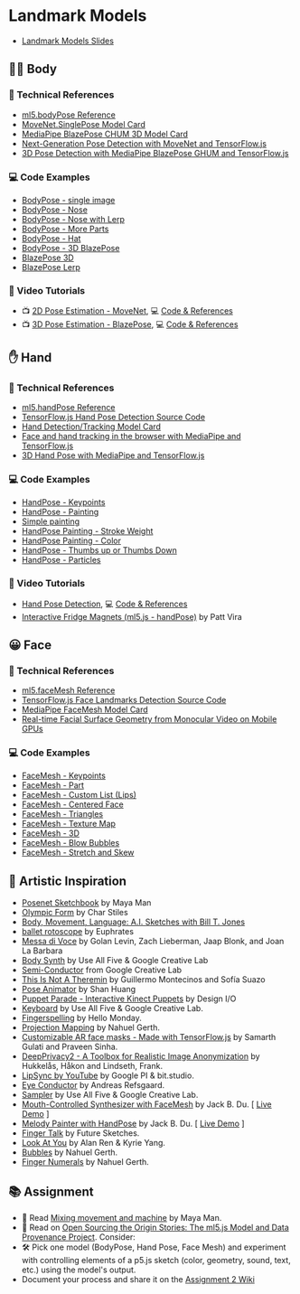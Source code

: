 # Landmark Models

- [Landmark Models Slides](https://docs.google.com/presentation/d/1BbyHdbcjGDhfLWQVGlMTNl_RGkMD0WI9H4deWmiO4Ss/edit?usp=sharing)

## 🏃‍♂️ Body

### 📌 Technical References

- [ml5.bodyPose Reference](https://docs.ml5js.org/#/reference/bodypose)
- [MoveNet.SinglePose Model Card](https://storage.googleapis.com/movenet/MoveNet.SinglePose%20Model%20Card.pdf)
- [MediaPipe BlazePose CHUM 3D Model Card](https://drive.google.com/file/d/10WlcTvrQnR_R2TdTmKw0nkyRLqrwNkWU/)
- [Next-Generation Pose Detection with MoveNet and TensorFlow.js](https://blog.tensorflow.org/2021/05/next-generation-pose-detection-with-movenet-and-tensorflowjs.html)
- [3D Pose Detection with MediaPipe BlazePose GHUM and TensorFlow.js](https://blog.tensorflow.org/2021/08/3d-pose-detection-with-mediapipe-blazepose-ghum-tfjs.html)

### 💻 Code Examples

- [BodyPose - single image](https://editor.p5js.org/codingtrain/sketches/WQrffEIsJ)
- [BodyPose - Nose](https://editor.p5js.org/codingtrain/sketches/AWrwZ_rSv)
- [BodyPose - Nose with Lerp](https://editor.p5js.org/codingtrain/sketches/9O6KbYyiX)
- [BodyPose - More Parts](https://editor.p5js.org/codingtrain/sketches/uPd6s2iVO)
- [BodyPose - Hat](https://editor.p5js.org/codingtrain/sketches/e_vqrMWcL)
- [BodyPose - 3D BlazePose](https://editor.p5js.org/codingtrain/sketches/ftALPDieT)
- [BlazePose 3D](https://editor.p5js.org/codingtrain/sketches/ftALPDieT)
- [BlazePose Lerp](https://editor.p5js.org/codingtrain/sketches/JMhDRpcxi_)

### 🎥 Video Tutorials

- 📺 [2D Pose Estimation - MoveNet](https://youtu.be/T99fNXTUUaQ), 💻 [Code & References](https://thecodingtrain.com/tracks/ml5js-beginners-guide/ml5/7-bodypose/pose-detection)
- 📺 [3D Pose Estimation - BlazePose](https://youtu.be/IF414I26_K8), 💻 [Code & References](https://thecodingtrain.com/tracks/ml5js-beginners-guide/ml5/7-bodypose/blazePose)

## ✋ Hand

### 📌 Technical References

- [ml5.handPose Reference](https://docs.ml5js.org/#/reference/handpose)
- [TensorFlow.js Hand Pose Detection Source Code](https://github.com/tensorflow/tfjs-models/tree/master/hand-pose-detection)
- [Hand Detection/Tracking Model Card](https://drive.google.com/file/d/1sv4sSb9BSNVZhLzxXJ0jBv9DqD-4jnAz/)
- [Face and hand tracking in the browser with MediaPipe and TensorFlow.js](https://blog.tensorflow.org/2020/03/face-and-hand-tracking-in-browser-with-mediapipe-and-tensorflowjs.html)
- [3D Hand Pose with MediaPipe and TensorFlow.js](https://blog.tensorflow.org/2021/11/3D-handpose.html)

### 💻 Code Examples

- [HandPose - Keypoints](https://editor.p5js.org/codingtrain/sketches/o5wnL6esQ)
- [HandPose - Painting](https://editor.p5js.org/codingtrain/sketches/LCEHJm6PA)
- [Simple painting](https://editor.p5js.org/codingtrain/sketches/3VcKxx_GY)
- [HandPose Painting - Stroke Weight](https://editor.p5js.org/codingtrain/sketches/-C3Og5Wzs)
- [HandPose Painting - Color](https://editor.p5js.org/codingtrain/sketches/InzaVXI-R)
- [HandPose - Thumbs up or Thumbs Down](https://editor.p5js.org/codingtrain/sketches/0_qPHtsF_)
- [HandPose - Particles](https://editor.p5js.org/codingtrain/sketches/t7l5pYDDI)

### 🎥 Video Tutorials

- [Hand Pose Detection](https://youtu.be/vfNHdVbE-l4), 💻 [Code & References](https://thecodingtrain.com/tracks/ml5js-beginners-guide/ml5/hand-pose)
- [Interactive Fridge Magnets (ml5.js - handPose)](https://youtu.be/72pAzuD8tqE) by Patt Vira

## 😀 Face

### 📌 Technical References

- [ml5.faceMesh Reference](https://docs.ml5js.org/#/reference/facemesh)
- [TensorFlow.js Face Landmarks Detection Source Code](https://github.com/tensorflow/tfjs-models/tree/master/face-landmarks-detection)
- [MediaPipe FaceMesh Model Card](https://drive.google.com/file/d/1VFC_wIpw4O7xBOiTgUldl79d9LA-LsnA/view)
- [Real-time Facial Surface Geometry from Monocular Video on Mobile GPUs](https://arxiv.org/pdf/1907.06724)

### 💻 Code Examples

- [FaceMesh - Keypoints](https://editor.p5js.org/codingtrain/sketches/KHm9CI2RJ)
- [FaceMesh - Part](https://editor.p5js.org/codingtrain/sketches/HaGkT63qG)
- [FaceMesh - Custom List (Lips)](https://editor.p5js.org/codingtrain/sketches/CYL9bQtvc)
- [FaceMesh - Centered Face](https://editor.p5js.org/codingtrain/sketches/DGEuFKf87)
- [FaceMesh - Triangles](https://editor.p5js.org/codingtrain/sketches/EjIrb89WY)
- [FaceMesh - Texture Map](https://editor.p5js.org/codingtrain/sketches/zUKp9n4MW)
- [FaceMesh - 3D](https://editor.p5js.org/codingtrain/sketches/zUKp9n4MW)
- [FaceMesh - Blow Bubbles](https://editor.p5js.org/codingtrain/sketches/Mf74RjP92)
- [FaceMesh - Stretch and Skew](https://editor.p5js.org/codingtrain/sketches/tS6bxPzmE)

## 🎨 Artistic Inspiration

- [Posenet Sketchbook](https://googlecreativelab.github.io/posenet-sketchbook/) by Maya Man
- [Olympic Form](https://charstiles.github.io/olympicForm/) by Char Stiles
- [Body, Movement, Language: A.I. Sketches with Bill T. Jones](https://experiments.withgoogle.com/billtjonesai)
- [ballet rotoscope](https://www.youtube.com/watch?v=yzJk6ww3LD0) by Euphrates
- [Messa di Voce](https://vimeo.com/2892576) by Golan Levin, Zach Lieberman, Jaap Blonk, and Joan La Barbara
- [Body Synth](https://experiments.withgoogle.com/body-synth) by Use All Five & Google Creative Lab
- [Semi-Conductor](https://experiments.withgoogle.com/semi-conductor) from Google Creative Lab
- [This Is Not A Theremin](https://sofiaitp.wordpress.com/2018/12/04/this-is-not-a-theremin/) by Guillermo Montecinos and Sofía Suazo
- [Pose Animator](https://github.com/yemount/pose-animator/) by Shan Huang
- [Puppet Parade - Interactive Kinect Puppets](https://vimeo.com/34824490) by Design I/O
- [Keyboard](https://experiments.withgoogle.com/keyboard) by Use All Five & Google Creative Lab.
- [Fingerspelling](https://www.hellomonday.com/work/fingerspelling) by Hello Monday.
- [Projection Mapping](https://www.instagram.com/p/CrLLNzGLcoA/) by Nahuel Gerth.
- [Customizable AR face masks - Made with TensorFlow.js](https://www.youtube.com/watch?v=TpiGFaHC_5U) by Samarth Gulati and Praveen Sinha.
- [DeepPrivacy2 - A Toolbox for Realistic Image Anonymization](https://github.com/hukkelas/deep_privacy2) by Hukkelås, Håkon and Lindseth, Frank.
- [LipSync by YouTube](https://experiments.withgoogle.com/lipsync) by Google PI & bit.studio.
- [Eye Conductor](https://www.andreasrefsgaard.dk/projects/eye-conductor/) by Andreas Refsgaard.
- [Sampler](https://experiments.withgoogle.com/sampler) by Use All Five & Google Creative Lab.
- [Mouth-Controlled Synthesizer with FaceMesh](https://www.instagram.com/p/C41i1VQsfs0/) by Jack B. Du. [ [Live Demo](https://editor.p5js.org/jackbdu/full/lNFGj9ENL) ]
- [Melody Painter with HandPose](https://www.instagram.com/p/C4WozrtsZ4r/) by Jack B. Du. [ [Live Demo](https://editor.p5js.org/jackbdu/full/jIvzImJMb) ]
- [Finger Talk](https://www.media.mit.edu/projects/finger-talk/overview/) by Future Sketches.
- [Look At You](https://by.alan.ooo/Project+Portfolio/Code/Look+At+You!!!) by Alan Ren & Kyrie Yang.
- [Bubbles](https://www.instagram.com/p/C6S5BHPCGu3/) by Nahuel Gerth.
- [Finger Numerals](https://www.instagram.com/p/CsBMOvUL4CP/) by Nahuel Gerth.

## 📚 Assignment

- 📖 Read [Mixing movement and machine](https://medium.com/artists-and-machine-intelligence/mixing-movement-and-machine-848095ea5596) by Maya Man.
- 🧐 Read on [Open Sourcing the Origin Stories: The ml5.js Model and Data Provenance Project](https://github.com/ellennickles/ml5js-model-and-data-provenance-project). Consider:
- 🛠️ Pick one model (BodyPose, Hand Pose, Face Mesh) and experiment with controlling elements of a p5.js sketch (color, geometry, sound, text, etc.) using the model's output.
- Document your process and share it on the [Assignment 2 Wiki](https://github.com/shiffman/ML-for-Creative-Coding/wiki/Assignment-2)
